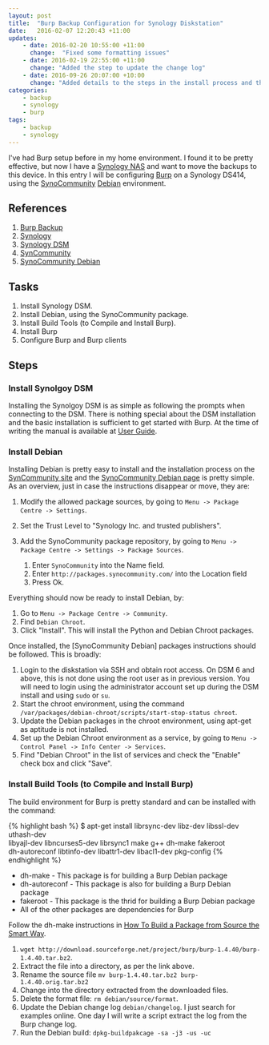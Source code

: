 ```yaml
---
layout: post
title:  "Burp Backup Configuration for Synology Diskstation"
date:   2016-02-07 12:20:43 +11:00
updates:
    - date: 2016-02-20 10:55:00 +11:00
      change:  "Fixed some formatting issues"
    - date: 2016-02-19 22:55:00 +11:00
      change: "Added the step to update the change log"
    - date: 2016-09-26 20:07:00 +10:00
      change: "Added details to the steps in the install process and the additional packages for Burp 2."
categories:
    - backup 
    - synology
    - burp
tags:
    - backup 
    - synology
---
```

I've had Burp setup before in my home environment.  I found it to be pretty effective, but now I have a [Synology NAS][syno] and want to move the backups to this device.  In this entry I will be configuring [Burp][burp] on a Synology DS414, using the [SynoCommunity][comm] [Debian][synodeb] environment.

## References 
[burp]: https://burp.grke.org/ "Burp Backup"
[syno]: http://www.synology.com/ "Synology NAS"
[comm]: https://synocommunity.com/ "SynoCommunity"
[dsm]: https://www.synology.com/en-us/dsm/ "Synology DiskStation Manager"
[synodeb]: https://github.com/SynoCommunity/spksrc/wiki/Debian-Chroot "SynCommunity Debian"

1. [Burp Backup][burp]
1. [Synology][syno]
1. [Synology DSM][dsm]
1. [SynCommunity][comm]
1. [SynoCommunity Debian][synodeb]

## Tasks

1. Install Synology DSM.
1. Install Debian, using the SynoCommunity package.
1. Install Build Tools (to Compile and Install Burp).
1. Install Burp
1. Configure Burp and Burp clients

## Steps

### Install Synolgoy DSM

Installing the Synolgoy DSM is as simple as following the prompts when connecting to the DSM. There is nothing special about the DSM installation and the basic installation is sufficient to get started with Burp.  At the time of writing the manual is available at [User Guide](https://global.download.synology.com/download/Document/UserGuide/DSM/).

### Install Debian

Installing Debian is pretty easy to install and the installation process on the [SynCommunity site][syno] and the [SynoCommunity Debian page][synodeb] is pretty simple.  As an overview, just in case the instructions disappear or move, they are:

1. Modify the allowed package sources, by going to ``Menu -> Package Centre -> Settings``.
1. Set the Trust Level to "Synology Inc. and trusted publishers".
1. Add the SynoCommunity package repository, by going to ``Menu -> Package Centre -> Settings -> Package Sources``.

    1. Enter ``SynoCommunity`` into the Name field.
    1. Enter ``http://packages.synocommunity.com/`` into the Location field
    1. Press Ok.

Everything should now be ready to install Debian, by:

1. Go to ``Menu -> Package Centre -> Community``.
1. Find ``Debian Chroot``.
1. Click "Install".  This will install the Python and Debian Chroot packages.

Once installed, the [SynoCommunity Debian] packages instructions should be followed.  This is broadly:

1. Login to the diskstation via SSH and obtain root access.  On DSM 6 and above, this is not done using the root user as in previous version.  You will need to login using the administrator account set up during the DSM install and using ``sudo`` or ``su``.
1. Start the chroot environment, using the command ``/var/packages/debian-chroot/scripts/start-stop-status chroot``.
1. Update the Debian packages in the chroot environment, using apt-get as aptitude is not installed.
1. Set up the Debian Chroot environment as a service, by going to ``Menu -> Control Panel -> Info Center -> Services``.
1. Find "Debian Chroot" in the list of services and check the "Enable" check box and click "Save".

### Install Build Tools (to Compile and Install Burp)

The build environment for Burp is pretty standard and can be installed with the command:

{% highlight bash %}
$ apt-get install librsync-dev libz-dev libssl-dev uthash-dev \
  libyajl-dev libncurses5-dev librsync1 make g++ dh-make fakeroot \
  dh-autoreconf libtinfo-dev libattr1-dev libacl1-dev pkg-config
{% endhighlight %}

- dh-make - This package is for building a Burp Debian package
- dh-autoreconf - This package is also for building a Burp Debian package
- fakeroot - This package is the thrid for building a Burp Debian package
- All of the other packages are dependencies for Burp

Follow the dh-make instructions in [How To Build a Package from Source the Smart Way](http://forums.debian.net/viewtopic.php?t=38976).

1. ``wget http://download.sourceforge.net/project/burp/burp-1.4.40/burp-1.4.40.tar.bz2``.
1. Extract the file into a directory, as per the link above.
1. Rename the source file ``mv burp-1.4.40.tar.bz2 burp-1.4.40.orig.tar.bz2``
1. Change into the directory extracted from the downloaded files.
1. Delete the format file:  ``rm debian/source/format``.
1. Update the Debian change log ``debian/changelog``.  I just search for examples online.  One day I will write a script extract the log from the Burp change log.
1. Run the Debian build: ``dpkg-buildpakcage -sa -j3 -us -uc``
